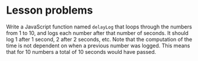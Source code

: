 # Lesson problems

Write a JavaScript function named `delayLog` that loops through the numbers from 1 to 10, and logs each number after that number of seconds. It should log 1 after 1 second, 2 after 2 seconds, etc. Note that the computation of the time is not dependent on when a previous number was logged. This means that for 10 numbers a total of 10 seconds would have passed.